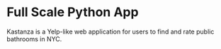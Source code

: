 # Full Scale Python App

Kastanza is a Yelp-like web application for users to find and rate public bathrooms in NYC.